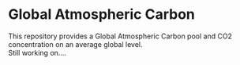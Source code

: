 # Global Atmospheric Carbon
  
This repository provides a Global Atmospheric Carbon pool and CO2 concentration on an average global level.  
Still working on....
